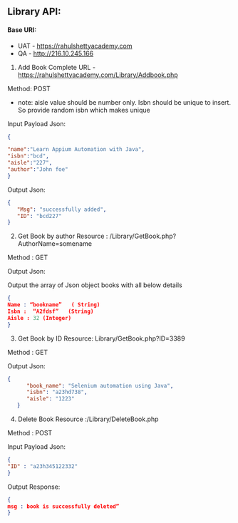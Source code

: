## Library API:

#### Base URI:  

- UAT - https://rahulshettyacademy.com
- QA - http://216.10.245.166
 
1.	Add Book Complete URL - https://rahulshettyacademy.com/Library/Addbook.php

Method: POST

- note: aisle value should be number only. Isbn should be unique to insert. So provide random isbn which makes unique

Input Payload Json:
```json
{

"name":"Learn Appium Automation with Java",
"isbn":"bcd",
"aisle":"227",
"author":"John foe"
}
```

Output Json:
```json
{
   "Msg": "successfully added",
   "ID": "bcd227"
} 
```

 
2.	Get Book by author Resource : /Library/GetBook.php?AuthorName=somename

Method : GET
 
Output Json:

Output the array of Json object books with all below details 
```json 
{
Name : “bookname”   ( String)
Isbn :  “A2fdsf”   (String)
Aisle : 32 (Integer)
}
```

3. Get Book by ID Resource: Library/GetBook.php?ID=3389

Method : GET 

Output Json:
```json
{
      "book_name": "Selenium automation using Java",
      "isbn": "a23hd738",
      "aisle": "1223"
   } 
```

4. Delete Book Resource :/Library/DeleteBook.php

Method : POST
 
Input Payload Json:
```json
{
"ID" : "a23h345122332"
} 
```

Output Response:
```json
{
msg : book is successfully deleted”
}
```
